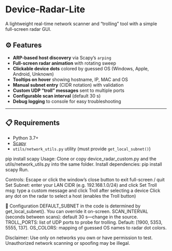 # Device-Radar-Lite

A lightweight real-time network scanner and “trolling” tool with a simple full-screen radar GUI.
## ⚙️ Features

- **ARP-based host discovery** via Scapy’s `arping`  
- **Full-screen radar animation** with rotating sweep  
- **Clickable device dots** colored by guessed OS (Windows, Apple, Android, Unknown)  
- **Tooltips on hover** showing hostname, IP, MAC and OS  
- **Manual subnet entry** (CIDR notation) with validation  
- **Custom UDP “troll” messages** sent to multiple ports  
- **Configurable scan interval** (default 30 s)  
- **Debug logging** to console for easy troubleshooting  

---

## 📋 Requirements

- Python 3.7+  
- [Scapy](https://scapy.net/)  
- `utils/network_utils.py` utility (must provide `get_local_subnet()`)

pip install scapy
 Usage:
Clone or copy device_radar_custom.py and the utils/network_utils.py into the same folder.
Install dependencies:
pip install scapy
Run.


Controls:
Escape or click the window’s close button to exit full-screen / quit
Set Subnet: enter your LAN CIDR (e.g. 192.168.1.0/24) and click Set
Troll msg: type a custom message and click Troll after selecting a device
Click any dot on the radar to select a host (enables the Troll button)


🔧 Configuration
DEFAULT_SUBNET in the code is determined by get_local_subnet(). You can override it on-screen.
SCAN_INTERVAL (seconds between scans): default 30 s—change in the source.
TROLL_PORTS: list of UDP ports to probe for trolling. Default: [1900, 5353, 5555, 137].
OS_COLORS: mapping of guessed OS names to radar dot colors.

Disclaimer: Use only on networks you own or have permission to test. Unauthorized network scanning or spoofing may be illegal.
